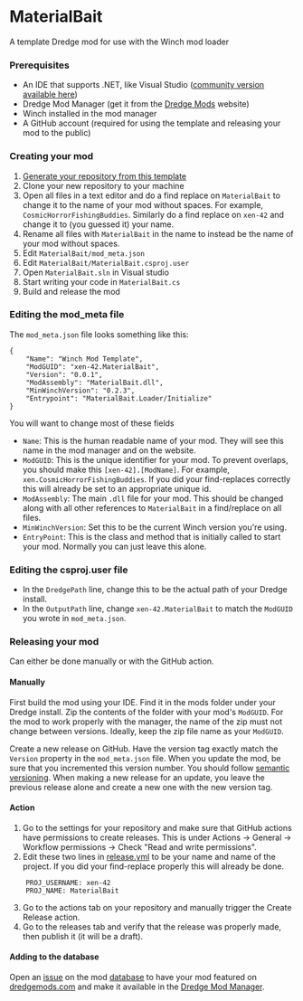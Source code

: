 # MaterialBait
A template Dredge mod for use with the Winch mod loader

### Prerequisites
- An IDE that supports .NET, like Visual Studio ([community version available here](http://visualstudio.microsoft.com/thank-you-downloading-visual-studio/?sku=Community))
- Dredge Mod Manager (get it from the [Dredge Mods](https://dredgemods.com) website)
- Winch installed in the mod manager
- A GitHub account (required for using the template and releasing your mod to the public)

### Creating your mod
1. [Generate your repository from this template](https://github.com/new?template_name=MaterialBait&template_owner=DREDGE-Mods)
2. Clone your new repository to your machine
3. Open all files in a text editor and do a find replace on `MaterialBait` to change it to the name of your mod without spaces. For example, `CosmicHorrorFishingBuddies`. Similarly do a find replace on `xen-42` and change it to (you guessed it) your name.
4. Rename all files with `MaterialBait` in the name to instead be the name of your mod without spaces.
5. Edit `MaterialBait/mod_meta.json`
6. Edit `MaterialBait/MaterialBait.csproj.user`
7. Open `MaterialBait.sln` in Visual studio
8. Start writing your code in `MaterialBait.cs`
9. Build and release the mod

### Editing the mod_meta file

The `mod_meta.json` file looks something like this:
```
{
	"Name": "Winch Mod Template",
	"ModGUID": "xen-42.MaterialBait",
	"Version": "0.0.1",
	"ModAssembly": "MaterialBait.dll",
	"MinWinchVersion": "0.2.3",
	"Entrypoint": "MaterialBait.Loader/Initialize"
}
```
You will want to change most of these fields

- `Name`: This is the human readable name of your mod. They will see this name in the mod manager and on the website.
- `ModGUID`: This is the unique identifier for your mod. To prevent overlaps, you should make this `[xen-42].[ModName]`. For example, `xen.CosmicHorrorFishingBuddies`. If you did your find-replaces correctly this will already be set to an appropriate unique id.
- `ModAssembly`: The main `.dll` file for your mod. This should be changed along with all other references to `MaterialBait` in a find/replace on all files.
- `MinWinchVersion`: Set this to be the current Winch version you're using.
- `EntryPoint`: This is the class and method that is initially called to start your mod. Normally you can just leave this alone.

### Editing the csproj.user file
- In the `DredgePath` line, change this to be the actual path of your Dredge install.
- In the `OutputPath` line, change `xen-42.MaterialBait` to match the `ModGUID` you wrote in `mod_meta.json`.

### Releasing your mod
Can either be done manually or with the GitHub action.

#### Manually
First build the mod using your IDE. Find it in the mods folder under your Dredge install. Zip the contents of the folder with your mod's `ModGUID`. For the mod to work properly with the manager, the name of the zip must not change between versions. Ideally, keep the zip file name as your `ModGUID`.

Create a new release on GitHub. Have the version tag exactly match the `Version` property in the `mod_meta.json` file. When you update the mod, be sure that you incremented this version number. You should follow [semantic versioning](https://semver.org/). When making a new release for an update, you leave the previous release alone and create a new one with the new version tag.

#### Action
1. Go to the settings for your repository and make sure that GitHub actions have permissions to create releases. This is under Actions -> General -> Workflow permissions -> Check "Read and write permissions".
2. Edit these two lines in [release.yml](/.github/workflows/release.yml#L14-L15) to be your name and name of the project. If you did your find-replace properly this will already be done.
```
    PROJ_USERNAME: xen-42
    PROJ_NAME: MaterialBait
```
3. Go to the actions tab on your repository and manually trigger the Create Release action.
4. Go to the releases tab and verify that the release was properly made, then publish it (it will be a draft).

#### Adding to the database
Open an [issue](https://github.com/DREDGE-Mods/DredgeModDatabase/issues/new?assignees=&labels=add-new-mod&projects=&template=add-new-mod.yml&title=%5BYour+mod+name+here%5D) on the mod [database](https://github.com/DREDGE-Mods/DredgeModDatabase) to have your mod featured on [dredgemods.com](https://dredgemods.com/) and make it available in the [Dredge Mod Manager](https://github.com/DREDGE-Mods/DredgeModManager).

